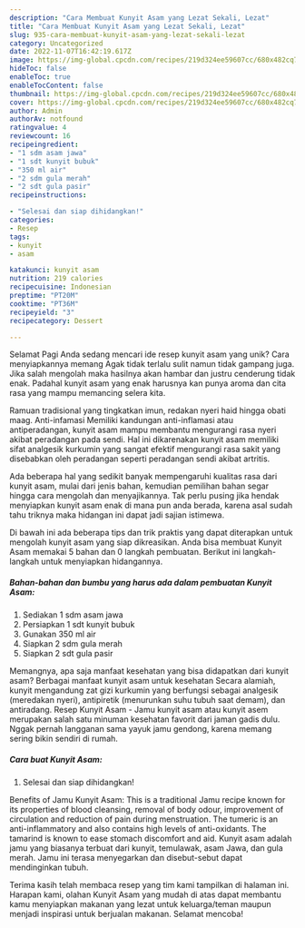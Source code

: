 ```yaml
---
description: "Cara Membuat Kunyit Asam yang Lezat Sekali, Lezat"
title: "Cara Membuat Kunyit Asam yang Lezat Sekali, Lezat"
slug: 935-cara-membuat-kunyit-asam-yang-lezat-sekali-lezat
category: Uncategorized
date: 2022-11-07T16:42:19.617Z
image: https://img-global.cpcdn.com/recipes/219d324ee59607cc/680x482cq70/kunyit-asam-foto-resep-utama.jpg
hideToc: false
enableToc: true
enableTocContent: false
thumbnail: https://img-global.cpcdn.com/recipes/219d324ee59607cc/680x482cq70/kunyit-asam-foto-resep-utama.jpg
cover: https://img-global.cpcdn.com/recipes/219d324ee59607cc/680x482cq70/kunyit-asam-foto-resep-utama.jpg
author: Admin
authorAv: notfound
ratingvalue: 4
reviewcount: 16
recipeingredient:
- "1 sdm asam jawa"
- "1 sdt kunyit bubuk"
- "350 ml air"
- "2 sdm gula merah"
- "2 sdt gula pasir"
recipeinstructions:

- "Selesai dan siap dihidangkan!"
categories:
- Resep
tags:
- kunyit
- asam

katakunci: kunyit asam 
nutrition: 219 calories
recipecuisine: Indonesian
preptime: "PT20M"
cooktime: "PT36M"
recipeyield: "3"
recipecategory: Dessert

---
```



Selamat Pagi Anda sedang mencari ide resep kunyit asam yang unik? Cara menyiapkannya memang Agak tidak terlalu sulit namun tidak gampang juga. Jika salah mengolah maka hasilnya akan hambar dan justru cenderung tidak enak. Padahal kunyit asam yang enak harusnya kan punya aroma dan cita rasa yang mampu memancing selera kita.


Ramuan tradisional yang tingkatkan imun, redakan nyeri haid hingga obati maag. Anti-infamasi Memiliki kandungan anti-inflamasi atau antiperadangan, kunyit asam mampu membantu mengurangi rasa nyeri akibat peradangan pada sendi. Hal ini dikarenakan kunyit asam memiliki sifat analgesik kurkumin yang sangat efektif mengurangi rasa sakit yang disebabkan oleh peradangan seperti peradangan sendi akibat artritis.

Ada beberapa hal yang sedikit banyak mempengaruhi kualitas rasa dari kunyit asam, mulai dari jenis bahan, kemudian pemilihan bahan segar hingga cara mengolah dan menyajikannya. Tak perlu pusing jika hendak menyiapkan kunyit asam enak di mana pun anda berada, karena asal sudah tahu triknya maka hidangan ini dapat jadi sajian istimewa.


Di bawah ini ada beberapa tips dan trik praktis yang dapat diterapkan untuk mengolah kunyit asam yang siap dikreasikan. Anda bisa membuat Kunyit Asam memakai 5 bahan dan 0 langkah pembuatan. Berikut ini langkah-langkah untuk menyiapkan hidangannya.

<!--inarticleads1-->

##### Bahan-bahan dan bumbu yang harus ada dalam pembuatan Kunyit Asam:

1. Sediakan 1 sdm asam jawa
1. Persiapkan 1 sdt kunyit bubuk
1. Gunakan 350 ml air
1. Siapkan 2 sdm gula merah
1. Siapkan 2 sdt gula pasir


Memangnya, apa saja manfaat kesehatan yang bisa didapatkan dari kunyit asam? Berbagai manfaat kunyit asam untuk kesehatan Secara alamiah, kunyit mengandung zat gizi kurkumin yang berfungsi sebagai analgesik (meredakan nyeri), antipiretik (menurunkan suhu tubuh saat demam), dan antiradang. Resep Kunyit Asam - Jamu kunyit asam atau kunyit asem merupakan salah satu minuman kesehatan favorit dari jaman gadis dulu. Nggak pernah langganan sama yayuk jamu gendong, karena memang sering bikin sendiri di rumah. 

<!--inarticleads2-->

##### Cara buat Kunyit Asam:


1. Selesai dan siap dihidangkan!

Benefits of Jamu Kunyit Asam: This is a traditional Jamu recipe known for its properties of blood cleansing, removal of body odour, improvement of circulation and reduction of pain during menstruation. The tumeric is an anti-inflammatory and also contains high levels of anti-oxidants. The tamarind is known to ease stomach discomfort and aid. Kunyit asam adalah jamu yang biasanya terbuat dari kunyit, temulawak, asam Jawa, dan gula merah. Jamu ini terasa menyegarkan dan disebut-sebut dapat mendinginkan tubuh. 

Terima kasih telah membaca resep yang tim kami tampilkan di halaman ini. Harapan kami, olahan Kunyit Asam yang mudah di atas dapat membantu kamu menyiapkan makanan yang lezat untuk keluarga/teman maupun menjadi inspirasi untuk berjualan makanan. Selamat mencoba!
